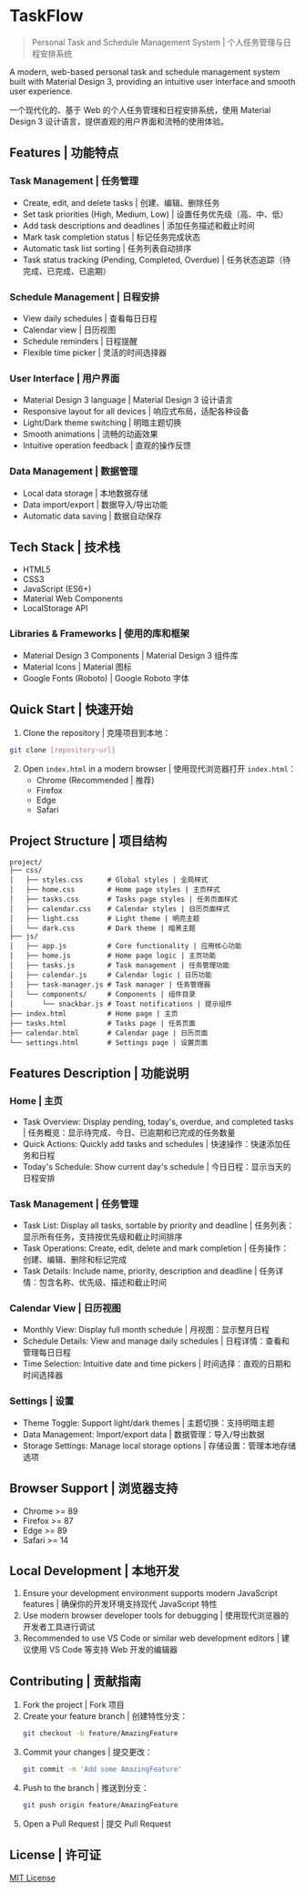 # TaskFlow

> Personal Task and Schedule Management System | 个人任务管理与日程安排系统

A modern, web-based personal task and schedule management system built with Material Design 3, providing an intuitive user interface and smooth user experience.

一个现代化的、基于 Web 的个人任务管理和日程安排系统，使用 Material Design 3 设计语言，提供直观的用户界面和流畅的使用体验。

## Features | 功能特点

### Task Management | 任务管理
- Create, edit, and delete tasks | 创建、编辑、删除任务
- Set task priorities (High, Medium, Low) | 设置任务优先级（高、中、低）
- Add task descriptions and deadlines | 添加任务描述和截止时间
- Mark task completion status | 标记任务完成状态
- Automatic task list sorting | 任务列表自动排序
- Task status tracking (Pending, Completed, Overdue) | 任务状态追踪（待完成、已完成、已逾期）

### Schedule Management | 日程安排
- View daily schedules | 查看每日日程
- Calendar view | 日历视图
- Schedule reminders | 日程提醒
- Flexible time picker | 灵活的时间选择器

### User Interface | 用户界面
- Material Design 3 language | Material Design 3 设计语言
- Responsive layout for all devices | 响应式布局，适配各种设备
- Light/Dark theme switching | 明暗主题切换
- Smooth animations | 流畅的动画效果
- Intuitive operation feedback | 直观的操作反馈

### Data Management | 数据管理
- Local data storage | 本地数据存储
- Data import/export | 数据导入/导出功能
- Automatic data saving | 数据自动保存

## Tech Stack | 技术栈

- HTML5
- CSS3
- JavaScript (ES6+)
- Material Web Components
- LocalStorage API

### Libraries & Frameworks | 使用的库和框架
- Material Design 3 Components | Material Design 3 组件库
- Material Icons | Material 图标
- Google Fonts (Roboto) | Google Roboto 字体

## Quick Start | 快速开始

1. Clone the repository | 克隆项目到本地：
```bash
git clone [repository-url]
```

2. Open `index.html` in a modern browser | 使用现代浏览器打开 `index.html`：
   - Chrome (Recommended | 推荐)
   - Firefox
   - Edge
   - Safari

## Project Structure | 项目结构

```
project/
├── css/
│   ├── styles.css      # Global styles | 全局样式
│   ├── home.css        # Home page styles | 主页样式
│   ├── tasks.css       # Tasks page styles | 任务页面样式
│   ├── calendar.css    # Calendar styles | 日历页面样式
│   ├── light.css       # Light theme | 明亮主题
│   └── dark.css        # Dark theme | 暗黑主题
├── js/
│   ├── app.js          # Core functionality | 应用核心功能
│   ├── home.js         # Home page logic | 主页功能
│   ├── tasks.js        # Task management | 任务管理功能
│   ├── calendar.js     # Calendar logic | 日历功能
│   ├── task-manager.js # Task manager | 任务管理器
│   └── components/     # Components | 组件目录
│       └── snackbar.js # Toast notifications | 提示组件
├── index.html          # Home page | 主页
├── tasks.html          # Tasks page | 任务页面
├── calendar.html       # Calendar page | 日历页面
└── settings.html       # Settings page | 设置页面
```

## Features Description | 功能说明

### Home | 主页
- Task Overview: Display pending, today's, overdue, and completed tasks | 任务概览：显示待完成、今日、已逾期和已完成的任务数量
- Quick Actions: Quickly add tasks and schedules | 快速操作：快速添加任务和日程
- Today's Schedule: Show current day's schedule | 今日日程：显示当天的日程安排

### Task Management | 任务管理
- Task List: Display all tasks, sortable by priority and deadline | 任务列表：显示所有任务，支持按优先级和截止时间排序
- Task Operations: Create, edit, delete and mark completion | 任务操作：创建、编辑、删除和标记完成
- Task Details: Include name, priority, description and deadline | 任务详情：包含名称、优先级、描述和截止时间

### Calendar View | 日历视图
- Monthly View: Display full month schedule | 月视图：显示整月日程
- Schedule Details: View and manage daily schedules | 日程详情：查看和管理每日日程
- Time Selection: Intuitive date and time pickers | 时间选择：直观的日期和时间选择器

### Settings | 设置
- Theme Toggle: Support light/dark themes | 主题切换：支持明暗主题
- Data Management: Import/export data | 数据管理：导入/导出数据
- Storage Settings: Manage local storage options | 存储设置：管理本地存储选项

## Browser Support | 浏览器支持

- Chrome >= 89
- Firefox >= 87
- Edge >= 89
- Safari >= 14

## Local Development | 本地开发

1. Ensure your development environment supports modern JavaScript features | 确保你的开发环境支持现代 JavaScript 特性
2. Use modern browser developer tools for debugging | 使用现代浏览器的开发者工具进行调试
3. Recommended to use VS Code or similar web development editors | 建议使用 VS Code 等支持 Web 开发的编辑器

## Contributing | 贡献指南

1. Fork the project | Fork 项目
2. Create your feature branch | 创建特性分支：
   ```bash
   git checkout -b feature/AmazingFeature
   ```
3. Commit your changes | 提交更改：
   ```bash
   git commit -m 'Add some AmazingFeature'
   ```
4. Push to the branch | 推送到分支：
   ```bash
   git push origin feature/AmazingFeature
   ```
5. Open a Pull Request | 提交 Pull Request

## License | 许可证

[MIT License](LICENSE) 